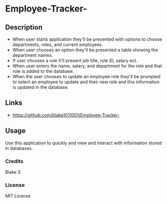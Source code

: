 # Employee-Tracker-

## Description 
* When user starts application they'll be presented with options to choose departments, roles, and current employees.
* When user chooses an option they'll be presented a table showing the department names.
* If user chooses a role it'll present job title, role ID, salary ect.
* When user enters the name, salary, and department for the role and that role is added to the database.
* When the user chooses to update an employee role they'll be  prompted to select an employee to update and their new role and this information is updated in the database.

## Links
* https://github.com/blake1011001/Employee-Tracker-
## Usage
Use this application to quickly and view and interact with information stored in databases.
### Credits 
Blake S 

### License 
MIT License